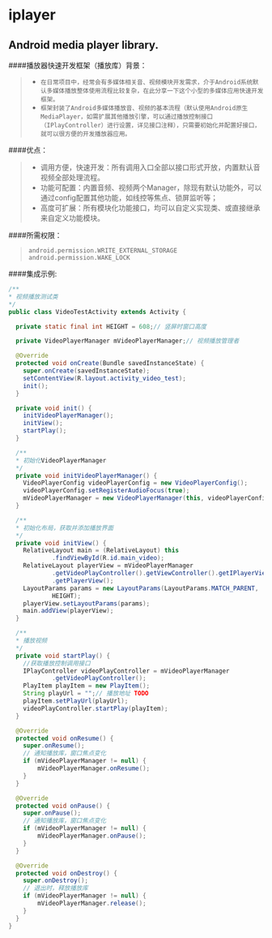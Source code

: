 # iplayer
Android media player library.
-----------------------------
####播放器快速开发框架（播放库）背景：<br>
>* `在日常项目中，经常会有多媒体相关音、视频模块开发需求，介于Android系统默认多媒体播放整体使用流程比较复杂，在此分享一下这个小型的多媒体应用快速开发框架。`<br>
>* `框架封装了Android多媒体播放音、视频的基本流程（默认使用Android原生MediaPlayer，如需扩展其他播放引擎，可以通过播放控制接口（IPlayController）进行设置，详见接口注释），只需要初始化并配置好接口，就可以很方便的开发播放器应用。`<br>
  
####优点：<br>
>* 调用方便，快速开发：所有调用入口全部以接口形式开放，内置默认音视频全部处理流程。<br>
>* 功能可配置：内置音频、视频两个Manager，除现有默认功能外，可以通过config配置其他功能，如线控等焦点、锁屏监听等；<br>
>* 高度可扩展：所有模块化功能接口，均可以自定义实现类、或直接继承来自定义功能模块。<br>
    
####所需权限：<br>
>`android.permission.WRITE_EXTERNAL_STORAGE`<br>
>`android.permission.WAKE_LOCK`<br>

####集成示例:<br>
```Java
/**
* 视频播放测试类
*/
public class VideoTestActivity extends Activity {

  private static final int HEIGHT = 608;// 竖屏时窗口高度

  private VideoPlayerManager mVideoPlayerManager;// 视频播放管理者

  @Override
  protected void onCreate(Bundle savedInstanceState) {
    super.onCreate(savedInstanceState);
    setContentView(R.layout.activity_video_test);
    init();
  }

  private void init() {
    initVideoPlayerManager();
    initView();
    startPlay();
  }

  /**
  * 初始化VideoPlayerManager
  */
  private void initVideoPlayerManager() {
    VideoPlayerConfig videoPlayerConfig = new VideoPlayerConfig();
    videoPlayerConfig.setRegisterAudioFocus(true);
    mVideoPlayerManager = new VideoPlayerManager(this, videoPlayerConfig);
  }

  /**
  * 初始化布局，获取并添加播放界面
  */
  private void initView() {
    RelativeLayout main = (RelativeLayout) this
            .findViewById(R.id.main_video);
    RelativeLayout playerView = mVideoPlayerManager
            .getVideoPlayController().getViewController().getIPlayerView()
            .getPlayerView();
    LayoutParams params = new LayoutParams(LayoutParams.MATCH_PARENT,
            HEIGHT);
    playerView.setLayoutParams(params);
    main.addView(playerView);
  }

  /**
  * 播放视频
  */
  private void startPlay() {
    //获取播放控制调用接口
    IPlayController videoPlayController = mVideoPlayerManager
            .getVideoPlayController();
    PlayItem playItem = new PlayItem();
    String playUrl = "";// 播放地址 TODO
    playItem.setPlayUrl(playUrl);
    videoPlayController.startPlay(playItem);
  }

  @Override
  protected void onResume() {
    super.onResume();
    // 通知播放库，窗口焦点变化
    if (mVideoPlayerManager != null) {
        mVideoPlayerManager.onResume();
    }
  }

  @Override
  protected void onPause() {
    super.onPause();
    // 通知播放库，窗口焦点变化
    if (mVideoPlayerManager != null) {
        mVideoPlayerManager.onPause();
    }
  }

  @Override
  protected void onDestroy() {
    super.onDestroy();
    // 退出时，释放播放库
    if (mVideoPlayerManager != null) {
        mVideoPlayerManager.release();
    }
  }
}
```
